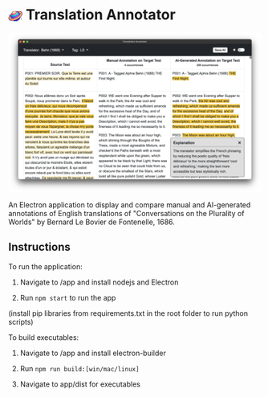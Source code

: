 # <img src="app/build/icon.png" width="28" height="28" style="vertical-align: middle"> Translation Annotator

![App Screenshot](screenshots/LS_light.png)

An Electron application to display and compare manual and AI-generated annotations of English translations of "Conversations on the Plurality of Worlds" by Bernard Le Bovier de Fontenelle, 1686. 

## Instructions

To run the application:

1. Navigate to /app and install nodejs and Electron

2. Run  ```npm start``` to run the app

(install pip libraries from requirements.txt in the root folder to run python scripts)

To build executables:

1. Navigate to /app and install electron-builder

2. Run ```npm run build:[win/mac/linux]```

3. Navigate to app/dist for executables